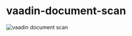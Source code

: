 # vaadin-document-scan

![vaadin document scan](https://www.codepool.biz/wp-content/uploads/2019/06/vaadin-dynamic-web-twain.png)


